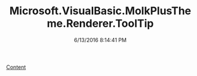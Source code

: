 ﻿---
title: Microsoft.VisualBasic.MolkPlusTheme.Renderer.ToolTip
date: 6/13/2016 8:14:41 PM
---

[Content](T-Microsoft.VisualBasic.MolkPlusTheme.Renderer.ToolTip.Content.html)
